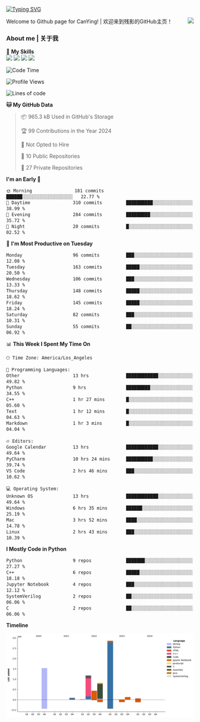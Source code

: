 [![Typing SVG](https://readme-typing-svg.herokuapp.com?size=25&duration=3500&color=00FFFF&vCenter=true&width=250&height=40&lines=Hi+Welcome+%F0%9F%91%8B%F0%9F%8F%BB;I'm+CanYing|残影)](https://git.io/typing-svg)

<a href="#">
  <img align="right" src="https://github-readme-stats.vercel.app/api?username=CanYing0913&count_private=true&rank_icon=github&show_icons=true&bg_color=15,f2f7fd,E0EAFC&" />
</a>

Welcome to Github page for CanYing! | 欢迎来到残影的GitHub主页！

### About me | 关于我

🌟 **My Skills**  
![](https://img.shields.io/badge/-C-A8B9CC?style=flat-square&logo=C&logoColor=fff)
![](https://img.shields.io/badge/-C++-00599C?style=flat-square&logo=Cpp&logoColor=fff)
![](https://img.shields.io/badge/-Python-3776AB?style=flat-square&logo=Python&logoColor=fff)
![](https://img.shields.io/badge/-Linux-000000?style=flat-square&logo=Linux&logoColor=fff)

<!--START_SECTION:waka-->
![Code Time](http://img.shields.io/badge/Code%20Time-33%20hrs%206%20mins-blue)

![Profile Views](http://img.shields.io/badge/Profile%20Views-55-blue)

![Lines of code](https://img.shields.io/badge/From%20Hello%20World%20I%27ve%20Written-7.1%20million%20lines%20of%20code-blue)

**🐱 My GitHub Data** 

> 📦 965.3 kB Used in GitHub's Storage 
 > 
> 🏆 99 Contributions in the Year 2024
 > 
> 🚫 Not Opted to Hire
 > 
> 📜 10 Public Repositories 
 > 
> 🔑 27 Private Repositories 
 > 
**I'm an Early 🐤** 

```text
🌞 Morning                181 commits         ██████░░░░░░░░░░░░░░░░░░░   22.77 % 
🌆 Daytime                310 commits         ██████████░░░░░░░░░░░░░░░   38.99 % 
🌃 Evening                284 commits         █████████░░░░░░░░░░░░░░░░   35.72 % 
🌙 Night                  20 commits          █░░░░░░░░░░░░░░░░░░░░░░░░   02.52 % 
```
📅 **I'm Most Productive on Tuesday** 

```text
Monday                   96 commits          ███░░░░░░░░░░░░░░░░░░░░░░   12.08 % 
Tuesday                  163 commits         █████░░░░░░░░░░░░░░░░░░░░   20.50 % 
Wednesday                106 commits         ███░░░░░░░░░░░░░░░░░░░░░░   13.33 % 
Thursday                 148 commits         █████░░░░░░░░░░░░░░░░░░░░   18.62 % 
Friday                   145 commits         █████░░░░░░░░░░░░░░░░░░░░   18.24 % 
Saturday                 82 commits          ███░░░░░░░░░░░░░░░░░░░░░░   10.31 % 
Sunday                   55 commits          ██░░░░░░░░░░░░░░░░░░░░░░░   06.92 % 
```


📊 **This Week I Spent My Time On** 

```text
🕑︎ Time Zone: America/Los_Angeles

💬 Programming Languages: 
Other                    13 hrs              ████████████░░░░░░░░░░░░░   49.82 % 
Python                   9 hrs               █████████░░░░░░░░░░░░░░░░   34.55 % 
C++                      1 hr 27 mins        █░░░░░░░░░░░░░░░░░░░░░░░░   05.60 % 
Text                     1 hr 12 mins        █░░░░░░░░░░░░░░░░░░░░░░░░   04.63 % 
Markdown                 1 hr 3 mins         █░░░░░░░░░░░░░░░░░░░░░░░░   04.04 % 

🔥 Editors: 
Google Calendar          13 hrs              ████████████░░░░░░░░░░░░░   49.64 % 
PyCharm                  10 hrs 24 mins      ██████████░░░░░░░░░░░░░░░   39.74 % 
VS Code                  2 hrs 46 mins       ███░░░░░░░░░░░░░░░░░░░░░░   10.62 % 

💻 Operating System: 
Unknown OS               13 hrs              ████████████░░░░░░░░░░░░░   49.64 % 
Windows                  6 hrs 35 mins       ██████░░░░░░░░░░░░░░░░░░░   25.19 % 
Mac                      3 hrs 52 mins       ████░░░░░░░░░░░░░░░░░░░░░   14.78 % 
Linux                    2 hrs 43 mins       ███░░░░░░░░░░░░░░░░░░░░░░   10.39 % 
```

**I Mostly Code in Python** 

```text
Python                   9 repos             ███████░░░░░░░░░░░░░░░░░░   27.27 % 
C++                      6 repos             █████░░░░░░░░░░░░░░░░░░░░   18.18 % 
Jupyter Notebook         4 repos             ███░░░░░░░░░░░░░░░░░░░░░░   12.12 % 
SystemVerilog            2 repos             ██░░░░░░░░░░░░░░░░░░░░░░░   06.06 % 
C                        2 repos             ██░░░░░░░░░░░░░░░░░░░░░░░   06.06 % 
```



**Timeline**

![Lines of Code chart](https://raw.githubusercontent.com/CanYing0913/CanYing0913/master/assets/bar_graph.png)


<!--END_SECTION:waka-->
